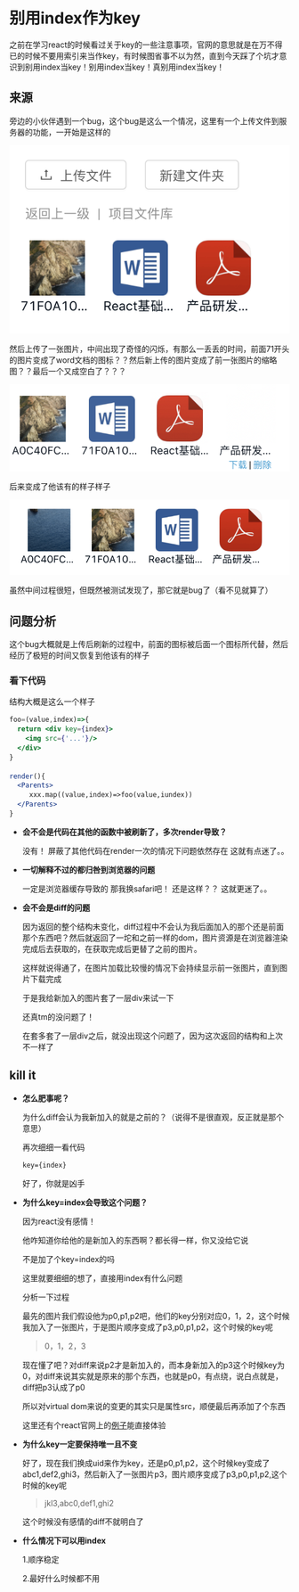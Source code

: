 # 别用index作为key

之前在学习react的时候看过关于key的一些注意事项，官网的意思就是在万不得已的时候不要用索引来当作key，有时候图省事不以为然，直到今天踩了个坑才意识到别用index当key！别用index当key！真别用index当key！

## 来源

旁边的小伙伴遇到一个bug，这个bug是这么一个情况，这里有一个上传文件到服务器的功能，一开始是这样的

![image-20200515162556067.png](https://github.com/luoyang233/blog/blob/master/React/别用index作为key/image-20200515162556067.png)

然后上传了一张图片，中间出现了奇怪的闪烁，有那么一丢丢的时间，前面71开头的图片变成了word文档的图标？？然后新上传的图片变成了前一张图片的缩略图？？最后一个又成空白了？？？

![image-20200515164731168.png](https://github.com/luoyang233/blog/blob/master/React/别用index作为key/image-20200515164731168.png)

后来变成了他该有的样子样子

![image-20200515163503325.png](https://github.com/luoyang233/blog/blob/master/React/别用index作为key/image-20200515163503325.png)

虽然中间过程很短，但既然被测试发现了，那它就是bug了（看不见就算了）

## 问题分析

这个bug大概就是上传后刷新的过程中，前面的图标被后面一个图标所代替，然后经历了极短的时间又恢复到他该有的样子

### 看下代码

结构大概是这么一个样子

``` jsx
foo=(value,index)=>{
  return <div key={index}>
    <img src={'...'}/>
  </div>
}

render(){
  <Parents>
     xxx.map((value,index)=>foo(value,iundex))
  </Parents>
}
```

+ **会不会是代码在其他的函数中被刷新了，多次render导致？**

  没有！
  屏蔽了其他代码在render一次的情况下问题依然存在
  这就有点迷了。。

+ **一切解释不过的都归咎到浏览器的问题**

  一定是浏览器缓存导致的
  那我换safari吧！
  还是这样？？
  这就更迷了。。

+ **会不会是diff的问题**

  因为返回的整个结构未变化，diff过程中不会认为我后面加入的那个还是前面那个东西吧？然后就返回了一坨和之前一样的dom，图片资源是在浏览器渲染完成后去获取的，在获取完成后更替了之前的图片。

  这样就说得通了，在图片加载比较慢的情况下会持续显示前一张图片，直到图片下载完成

  于是我给新加入的图片套了一层div来试一下

  还真tm的没问题了！

  在套多套了一层div之后，就没出现这个问题了，因为这次返回的结构和上次不一样了

## kill it

+ **怎么肥事呢？**

  为什么diff会认为我新加入的就是之前的？（说得不是很直观，反正就是那个意思）

  再次细细一看代码

  ```jsp
  key={index}
  ```

  好了，你就是凶手

+ **为什么key=index会导致这个问题？**

  因为react没有感情！

  他咋知道你给他的是新加入的东西啊？都长得一样，你又没给它说

  不是加了个key=index的吗

  这里就要细细的想了，直接用index有什么问题

  分析一下过程

  最先的图片我们假设他为p0,p1,p2吧，他们的key分别对应0，1，2，这个时候我加入了一张图片，于是图片顺序变成了p3,p0,p1,p2，这个时候的key呢

  > 0，1，2，3

  现在懂了吧？对diff来说p2才是新加入的，而本身新加入的p3这个时候key为0，对diff来说其实就是原来的那个东西，也就是p0，有点绕，说白点就是，diff把p3认成了p0

  所以对virtual dom来说的变更的其实只是属性src，顺便最后再添加了个东西

  这里还有个react官网上的[例子](https://react.docschina.org/redirect-to-codepen/reconciliation/index-used-as-key)能直接体验

+ **为什么key一定要保持唯一且不变**

  好了，现在我们换成uid来作为key，还是p0,p1,p2，这个时候key变成了abc1,def2,ghi3，然后新入了一张图片p3，图片顺序变成了p3,p0,p1,p2,这个时候的key呢

  > jkl3,abc0,def1,ghi2

  这个时候没有感情的diff不就明白了

+ **什么情况下可以用index**

  1.顺序稳定

  2.最好什么时候都不用

